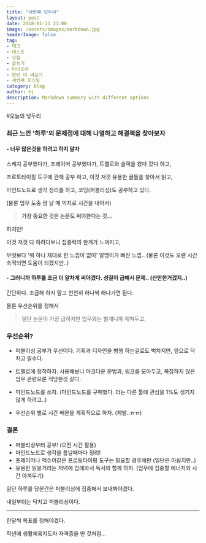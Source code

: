 ```yaml
---
title: "세번째 넋두리"
layout: post
date: 2018-01-11 21:00
image: /assets/images/markdown.jpg
headerImage: false
tag:
- 태그
- 테스트
- 깃헙
- 글쓰기
- 타이포라
- 한번 더 써보기 
- 세번째 포스팅
category: blog
author: hj
description: Markdown summary with different options
---
```

#오늘의 넋두리

### 최근 느낀 '하루'의 문제점에 대해 나열하고 해결책을 찾아보자 

#### - 너무 많은것을 하려고 하지 말자

스케치 공부했다가, 프레이머 공부했다가, 트렐로와 슬랙을 왔다 갔다 하고, 

프로토타이핑 도구에 관해 공부 하고, 이것 저것 유용한 글들을 찾아서 읽고,

마인드노드로 생각 정리를 하고, 코딩(퍼블리싱)도 공부하고 있다.  

(물론 업무 도중 짬 날 때 억지로 시간을 내어서)

> **가장 중요한 것은 논문도 써야한다는 것...**



하지만!

이것 저것 다 하려다보니 집중력의 한계가 느껴지고,

무엇보다 '뭐 하나 제대로 한 느낌이 없이' 알맹이가 빠진 느낌.. (물론 이것도 오랜 시간 축적되면 도움이 되겠지만..) 



#### - 그러니까 하루를 조금 더 알차게 써야겠다. 성질이 급해서 문제.. (산만한거겠지..)

간단하다. 조급해 하지 말고 천천히 하나씩 해나가면 된다. 

물론 우선순위를 정해서

> 일단 논문이 가장 급하지만 업무와는 별개니까 제쳐두고, 

### 우선순위?

- 퍼블리싱 공부가 우선이다. 기획과 디자인을 병행 하는걸로도 벅차지만, 앞으로 닥치고 필수다.


- 트렐로에 정착하자. 사용해보니 마크다운 문법과, 링크를 모아두고, 복잡하지 않은 업무 관련으론 적당한것 같다.
- 마인드노드를 쓰자. (마인드노드를 구매했다. 더는 다른 툴에 관심을 1%도 생기지 않게 하려고..)
- 우선순위 별로 시간 배분을 계획적으로 하자. (제발..ㅠㅠ)

### 결론

- 퍼블리싱부터 공부! (오전 시간 활용)
- 마인드노드로 생각을 틈날때마다 정리!
- 프레이머나 액슈어같은 프로토타이핑 도구는 필요할 경우에만 (일단은 아쉽지만..)
- 유용한 읽을거리는 저녁에 집에와서 독서와 함께 하자. (업무에 집중할 에너지와 시간 아껴두기)



일단 하루를 당분간은 퍼블리싱에 집중해서 보내봐야겠다.



내일부터는 닥치고 퍼블리싱이다. 

-----------------------------------

한달씩 목표를 정해야겠다.

작년에 생활체육지도자 자격증을 딴 것처럼...